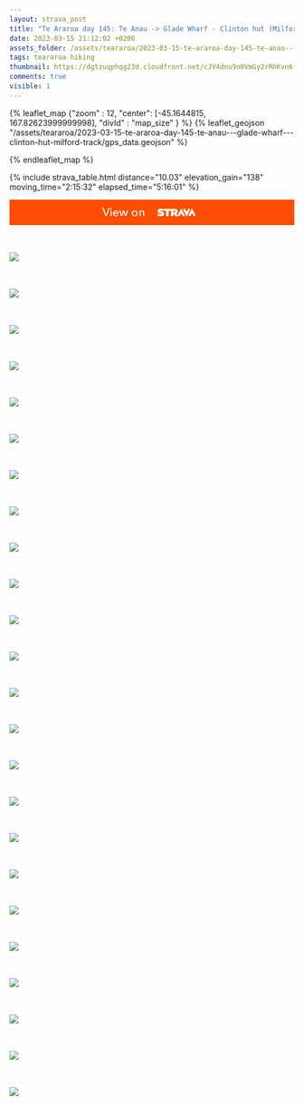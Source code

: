 ```yaml
---
layout: strava_post
title: "Te Araroa day 145: Te Anau -> Glade Wharf - Clinton hut (Milford track)"
date: 2023-03-15 21:12:02 +0200
assets_folder: /assets/teararoa/2023-03-15-te-araroa-day-145-te-anau---glade-wharf---clinton-hut-milford-track
tags: teararoa hiking
thumbnail: https://dgtzuqphqg23d.cloudfront.net/cJV4dnu9n0VmGy2rRhKvn6f-G6G6wgQio7g7PJSSC4U-1024x768.jpg
comments: true
visible: 1
---
```



{% leaflet_map {"zoom" : 12,
                  "center": [-45.1644815, 167.82623999999998],
                 "divId" : "map_size" } %}
    {% leaflet_geojson "/assets/teararoa/2023-03-15-te-araroa-day-145-te-anau---glade-wharf---clinton-hut-milford-track/gps_data.geojson" %}

{% endleaflet_map %}





{% include strava_table.html distance="10.03" elevation_gain="138" moving_time="2:15:32" elapsed_time="5:16:01" %}

[![](/assets/strava.jpg)](https://www.strava.com/activities/8738555851)


<br />

![](https://dgtzuqphqg23d.cloudfront.net/cJV4dnu9n0VmGy2rRhKvn6f-G6G6wgQio7g7PJSSC4U-1024x768.jpg)


<br />

![](https://dgtzuqphqg23d.cloudfront.net/0aHUAz1zHRuGEiJVtwgc_BBGqXsuKFfFQY9vMFZR6u0-1024x768.jpg)


<br />

![](https://dgtzuqphqg23d.cloudfront.net/D66PIiZMTdNg0h2hyiYmfX78mPaQMi8nuTCIIUfDC4U-1024x768.jpg)


<br />

![](https://dgtzuqphqg23d.cloudfront.net/88zr9WmZ0nkBW3xB6jIoQmOnA_IFgXo4YtANvJivuw0-1024x768.jpg)


<br />

![](https://dgtzuqphqg23d.cloudfront.net/wQoXrpsAsxOzYn-9vWZc4AI0upRm_veQx2uzDGSa3Po-1024x768.jpg)


<br />

![](https://dgtzuqphqg23d.cloudfront.net/M8HObYbL329O5iLEMXEPZ3kqNYUh45dL5d_oF_NxCwg-1024x768.jpg)


<br />

![](https://dgtzuqphqg23d.cloudfront.net/aIFqs8jixwHFTntPd1PLRro_2hgF7UIuCHlC4hhLeas-1024x768.jpg)


<br />

![](https://dgtzuqphqg23d.cloudfront.net/9DobT5LGy9ZVS0S8ZSVnFuYTMI7jjmfl-7io0l5FNJQ-768x1024.jpg)


<br />

![](https://dgtzuqphqg23d.cloudfront.net/BF8XM2Rviompssk6BpRtKr1gdhsi5t8eqGCRQMY0mrU-768x1024.jpg)


<br />

![](https://dgtzuqphqg23d.cloudfront.net/h-GLI4bmF6ckYBDE1KiO8ZZFcd-DCZgEfGoM8SklmjQ-768x1024.jpg)


<br />

![](https://dgtzuqphqg23d.cloudfront.net/ZCba_GC63vLGm7QGmH2qKg3VfFLw71X2ki0r3HIyLCo-768x1024.jpg)


<br />

![](https://dgtzuqphqg23d.cloudfront.net/xvB4OA2YgxkR12s08pwBAphZkOyAan20Swbes8k5YmA-768x1024.jpg)


<br />

![](https://dgtzuqphqg23d.cloudfront.net/j1D2rN-IEfe3ubW2nlyZZebnomg4jBc7oF4PbphJNiw-1024x768.jpg)


<br />

![](https://dgtzuqphqg23d.cloudfront.net/4bWU4_Gaoo3dvhtgN5gODwwuAYsZrtEUrHsNT_HFdyg-768x1024.jpg)


<br />

![](https://dgtzuqphqg23d.cloudfront.net/XIVMdST2ncDgCmPc3OA2u-eVeIJjQCUZiXdn9hpPbbI-768x1024.jpg)


<br />

![](https://dgtzuqphqg23d.cloudfront.net/TFCVsKgZ0pnFAFMt5XfDmPAHiBPgdDzHrtLq18h3CX0-1024x768.jpg)


<br />

![](https://dgtzuqphqg23d.cloudfront.net/V9YNOgjNQ3Qo03NkmgjhREYc51BokIOFMWUDrBbUDso-768x1024.jpg)


<br />

![](https://dgtzuqphqg23d.cloudfront.net/8lh1tRJjIapyzkmqqOegTj4uIxhv0O5HhFe1XRTAfdU-1024x768.jpg)


<br />

![](https://dgtzuqphqg23d.cloudfront.net/oM1XwL0q-XMKTQT4-nXhw9-bdZ6cvsuuGisCOHX0Acs-1024x768.jpg)


<br />

![](https://dgtzuqphqg23d.cloudfront.net/RN6bSezyI4fDunAlU3GTP49eqyWU6GbYJhR3VpNNzHc-1024x768.jpg)


<br />

![](https://dgtzuqphqg23d.cloudfront.net/LnKI6u7klup_p4rPkGwyDhu9HoW5jLacnocWLD8MG1I-1024x768.jpg)


<br />

![](https://dgtzuqphqg23d.cloudfront.net/YOAbzaELzg2ihYkgdEJLRZAOo97UzyDIU7Xa5HgpBvY-768x1024.jpg)


<br />

![](https://dgtzuqphqg23d.cloudfront.net/6t1HC-3qs4Czp7imb-2lUegYGqEYyCy-oQQ8lI9rf-A-1024x768.jpg)


<br />

![](https://dgtzuqphqg23d.cloudfront.net/ruBsESrG30Wbb_FtvVdXqm5XA2667uYfcsKoB9khcCE-1024x768.jpg)

